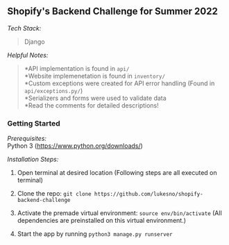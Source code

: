 ## Shopify's Backend Challenge for Summer 2022

_Tech Stack:_  

> Django

_Helpful Notes:_  

> *API implementation is found in `api/`   
> *Website implemenetation is found in `inventory/`  
> *Custom exceptions were created for API error handling (Found in `api/exceptions.py/`)  
> *Serializers and forms were used to validate data  
> *Read the comments for detailed descriptions!


### Getting Started

_Prerequisites:_   
Python 3 (https://www.python.org/downloads/)

_Installation Steps:_
1. Open terminal at desired location (Following steps are all executed on terminal)

2. Clone the repo: `git clone https://github.com/lukesno/shopify-backend-challenge`

3. Activate the premade virtual environment: `source env/bin/activate` (All dependencies are preinstalled on this virtual environment.)

4. Start the app by running `python3 manage.py runserver`
